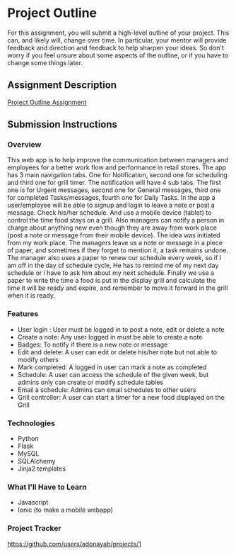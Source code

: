 # Project Outline
For this assignment, you will submit a high-level outline of your project. This can, and likely will, change over time. In particular, your mentor will provide feedback and direction and feedback to help sharpen your ideas. So don't worry if you feel unsure about some aspects of the outline, or if you have to change some things later.

## Assignment Description
[Project Outline Assignment](https://education.launchcode.org/liftoff/assignments/project-outline/)

## Submission Instructions

### Overview
This web app is to help improve the communication between managers and employees for a better work flow and
performance in retail stores. The app has 3 main navigation tabs. One for Notification,
second one for scheduling and third one for grill timer. The notification will have 4 sub tabs. The
first one is for
Urgent messages, second one for General messages, third one for completed Tasks/messages, fourth one
for Daily Tasks.
In the app a user/employee will be able to signup and login to leave a note or post a message. Check
his/her schedule. And use a mobile device (tablet) to control the time food stays on a grill. Also managers can
notify a person in charge about anything new even though they are away from work place (post a note or message from
  their mobile device).
The idea was initiated from my work place. The managers leave us a note or message in a piece of
paper, and sometimes if they forget to mention it, a task remains undone. The manager also uses a paper to
renew our schedule every week, so if I am off in the day of schedule cycle, He has to remind me of my next day
schedule or i have to ask him about my next schedule. Finally we use a paper to write the time a food
is put in the display grill and calculate the time it will be ready and expire, and remember to move
it forward in the grill when it is ready.

### Features
- User login : User must be logged in to post a note, edit or delete a note
- Create a note: Any user logged in must be able to create a note
- Badges: To notify if there is a new note or message
- Edit and delete: A user can edit or delete his/her note but not able to modify others
- Mark completed: A logged in user can mark a note as completed
- Schedule: A user can access the schedule of the given week, but admins only can create or modify
          schedule tables
- Email a schedule: Admins can email schedules to other users
- Grill controller: A user can start a timer for a new food displayed on the Grill

### Technologies
- Python
- Flask
- MySQL
- SQLAlchemy
- Jinja2 templates

### What I'll Have to Learn
- Javascript
- Ionic (to make a mobile webapp)

### Project Tracker
https://github.com/users/adonayab/projects/1
